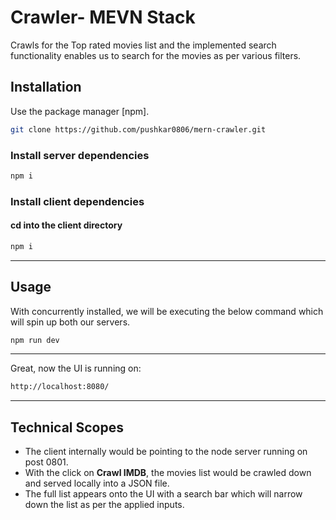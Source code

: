 # Crawler- MEVN Stack
Crawls for the Top rated movies list and the implemented search functionality enables us to search for the movies as per various filters.

## Installation
Use the package manager [npm].

```bash
git clone https://github.com/pushkar0806/mern-crawler.git
```

### Install server dependencies
```bash
npm i
```
### Install client dependencies
#### cd into the client directory
```bash
npm i
```

---
## Usage

With concurrently installed, we will be executing the below command which will spin up both our servers.
```bash
npm run dev
```
---
Great, now the UI is running on:
```bash
http://localhost:8080/
```

---
## Technical Scopes
* The client internally would be pointing to the node server running on post 0801.
* With the click on **Crawl IMDB**, the movies list would be crawled down and served locally into a JSON file.
* The full list appears onto the UI with a search bar which will narrow down the list as per the applied inputs.
